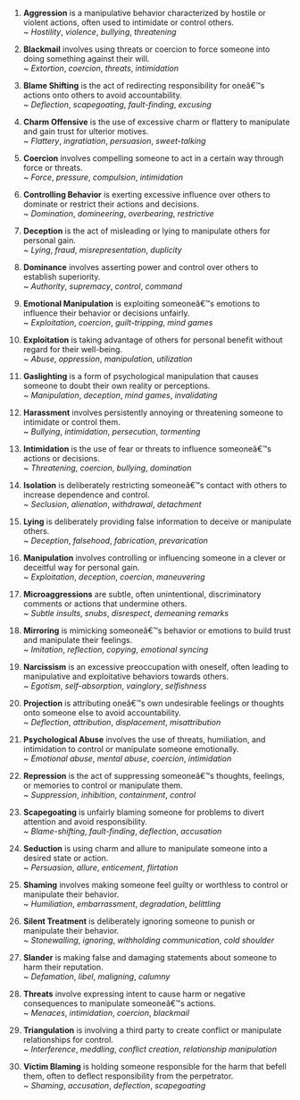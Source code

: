 ﻿1. **Aggression** is a manipulative behavior characterized by hostile or violent actions, often used to intimidate or control others.  
   ~ *Hostility*, *violence*, *bullying*, *threatening*

2. **Blackmail** involves using threats or coercion to force someone into doing something against their will.  
   ~ *Extortion*, *coercion*, *threats*, *intimidation*

3. **Blame Shifting** is the act of redirecting responsibility for oneâ€™s actions onto others to avoid accountability.  
   ~ *Deflection*, *scapegoating*, *fault-finding*, *excusing*

4. **Charm Offensive** is the use of excessive charm or flattery to manipulate and gain trust for ulterior motives.  
   ~ *Flattery*, *ingratiation*, *persuasion*, *sweet-talking*

5. **Coercion** involves compelling someone to act in a certain way through force or threats.  
   ~ *Force*, *pressure*, *compulsion*, *intimidation*

6. **Controlling Behavior** is exerting excessive influence over others to dominate or restrict their actions and decisions.  
   ~ *Domination*, *domineering*, *overbearing*, *restrictive*

7. **Deception** is the act of misleading or lying to manipulate others for personal gain.  
   ~ *Lying*, *fraud*, *misrepresentation*, *duplicity*

8. **Dominance** involves asserting power and control over others to establish superiority.  
   ~ *Authority*, *supremacy*, *control*, *command*

9. **Emotional Manipulation** is exploiting someoneâ€™s emotions to influence their behavior or decisions unfairly.  
   ~ *Exploitation*, *coercion*, *guilt-tripping*, *mind games*

10. **Exploitation** is taking advantage of others for personal benefit without regard for their well-being.  
    ~ *Abuse*, *oppression*, *manipulation*, *utilization*

11. **Gaslighting** is a form of psychological manipulation that causes someone to doubt their own reality or perceptions.  
    ~ *Manipulation*, *deception*, *mind games*, *invalidating*

12. **Harassment** involves persistently annoying or threatening someone to intimidate or control them.  
    ~ *Bullying*, *intimidation*, *persecution*, *tormenting*

13. **Intimidation** is the use of fear or threats to influence someoneâ€™s actions or decisions.  
    ~ *Threatening*, *coercion*, *bullying*, *domination*

14. **Isolation** is deliberately restricting someoneâ€™s contact with others to increase dependence and control.  
    ~ *Seclusion*, *alienation*, *withdrawal*, *detachment*

15. **Lying** is deliberately providing false information to deceive or manipulate others.  
    ~ *Deception*, *falsehood*, *fabrication*, *prevarication*

16. **Manipulation** involves controlling or influencing someone in a clever or deceitful way for personal gain.  
    ~ *Exploitation*, *deception*, *coercion*, *maneuvering*

17. **Microaggressions** are subtle, often unintentional, discriminatory comments or actions that undermine others.  
    ~ *Subtle insults*, *snubs*, *disrespect*, *demeaning remarks*

18. **Mirroring** is mimicking someoneâ€™s behavior or emotions to build trust and manipulate their feelings.  
    ~ *Imitation*, *reflection*, *copying*, *emotional syncing*

19. **Narcissism** is an excessive preoccupation with oneself, often leading to manipulative and exploitative behaviors towards others.  
    ~ *Egotism*, *self-absorption*, *vainglory*, *selfishness*

20. **Projection** is attributing oneâ€™s own undesirable feelings or thoughts onto someone else to avoid accountability.  
    ~ *Deflection*, *attribution*, *displacement*, *misattribution*

21. **Psychological Abuse** involves the use of threats, humiliation, and intimidation to control or manipulate someone emotionally.  
    ~ *Emotional abuse*, *mental abuse*, *coercion*, *intimidation*

22. **Repression** is the act of suppressing someoneâ€™s thoughts, feelings, or memories to control or manipulate them.  
    ~ *Suppression*, *inhibition*, *containment*, *control*

23. **Scapegoating** is unfairly blaming someone for problems to divert attention and avoid responsibility.  
    ~ *Blame-shifting*, *fault-finding*, *deflection*, *accusation*

24. **Seduction** is using charm and allure to manipulate someone into a desired state or action.  
    ~ *Persuasion*, *allure*, *enticement*, *flirtation*

25. **Shaming** involves making someone feel guilty or worthless to control or manipulate their behavior.  
    ~ *Humiliation*, *embarrassment*, *degradation*, *belittling*

26. **Silent Treatment** is deliberately ignoring someone to punish or manipulate their behavior.  
    ~ *Stonewalling*, *ignoring*, *withholding communication*, *cold shoulder*

27. **Slander** is making false and damaging statements about someone to harm their reputation.  
    ~ *Defamation*, *libel*, *maligning*, *calumny*

28. **Threats** involve expressing intent to cause harm or negative consequences to manipulate someoneâ€™s actions.  
    ~ *Menaces*, *intimidation*, *coercion*, *blackmail*

29. **Triangulation** is involving a third party to create conflict or manipulate relationships for control.  
    ~ *Interference*, *meddling*, *conflict creation*, *relationship manipulation*

30. **Victim Blaming** is holding someone responsible for the harm that befell them, often to deflect responsibility from the perpetrator.  
    ~ *Shaming*, *accusation*, *deflection*, *scapegoating*
